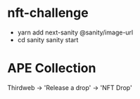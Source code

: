 # nft-challenge

- yarn add next-sanity @sanity/image-url
- cd sanity sanity start


# APE Collection
Thirdweb -> 'Release a drop' -> 'NFT Drop'


